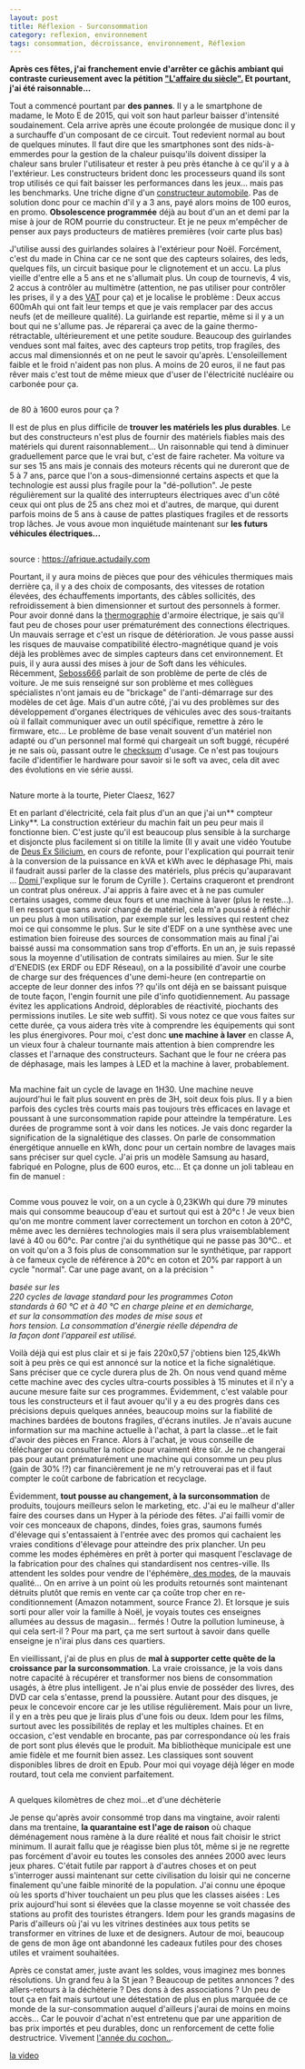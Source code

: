 ```yaml
---
layout: post
title: Réflexion - Surconsommation
category: reflexion, environnement
tags: consommation, décroissance, environnement, Réflexion
---
```

**Après ces fêtes, j'ai franchement envie d'arrêter ce gâchis ambiant qui contraste curieusement avec la pétition <a href="https://laffairedusiecle.net">"L'affaire du siècle".</a> Et pourtant, j'ai été raisonnable...**

Tout a commencé pourtant par **des pannes**. Il y a le smartphone de madame, le Moto E de 2015, qui voit son haut parleur baisser d'intensité soudainement. Cela arrive après une écoute prolongée de musique donc il y a surchauffe d'un composant de ce circuit. Tout redevient normal au bout de quelques minutes. Il faut dire que les smartphones sont des nids-à-emmerdes pour la gestion de la chaleur puisqu'ils doivent dissiper la chaleur sans bruler l'utilisateur et rester à peu près étanche à ce qu'il y a à l'extérieur. Les constructeurs brident donc les processeurs quand ils sont trop utilisés ce qui fait baisser les performances dans les jeux... mais pas les benchmarks. Une triche digne d'un <a href="https://cheziceman.wordpress.com/2017/03/17/automobile-alors-tous-tricheurs-les-constructeurs/">constructeur automobile</a>. Pas de solution donc pour ce machin d'il y a 3 ans, payé alors moins de 100 euros, en promo. **Obsolescence programmée** déjà au bout d'un an et demi par la mise à jour de ROM pourrie du constructeur. Et je ne peux m'empêcher de penser aux pays producteurs de matières premières (voir carte plus bas)

J'utilise aussi des guirlandes solaires à l'extérieur pour Noël. Forcément, c'est du made in China car ce ne sont que des capteurs solaires, des leds, quelques fils, un circuit basique pour le clignotement et un accu. La plus vieille d'entre elle a 5 ans et ne s'allumait plus. Un coup de tournevis, 4 vis, 2  accus à contrôler au multimètre (attention, ne pas utiliser pour contrôler les prises, il y a des <a href="http://www.electrotechnique-fr.com/t2866-pourquoi-le-vat-est-le-seul-appareil-valable-pour-une-verification-d-absence-ou-presence-de-tension">VAT</a> pour ça) et je localise le problème : Deux accus 600mAh qui ont fait leur temps et que je vais remplacer par des accus neufs (et de meilleure qualité). La guirlande est repartie, même si il y a un bout qui ne s'allume pas. Je réparerai ça avec de la gaine thermo-rétractable, ultérieurement et une petite soudure. Beaucoup des guirlandes vendues sont mal faites, avec des capteurs trop petits, trop fragiles, des accus mal dimensionnés et on ne peut le savoir qu'après. L'ensoleillement faible et le froid n'aident pas non plus. A moins de 20 euros, il ne faut pas rêver mais c'est tout de même mieux que d'user de l'électricité nucléaire ou carbonée pour ça. 

<img src="https://cheziceman.files.wordpress.com/2018/12/viesmartphone16.jpg" alt="" class="wp-image-25053" /><figcaption>de 80 à 1600 euros pour ça ?</figcaption>

Il est de plus en plus difficile de **trouver les matériels les plus durables**. Le but des constructeurs n'est plus de fournir des matériels fiables mais des matériels qui durent raisonnablement... Un raisonnable qui tend à diminuer graduellement parce que le vrai but, c'est de faire racheter. Ma voiture va sur ses 15 ans mais je connais des moteurs récents qui ne dureront que de 5 à 7 ans, parce que l'on a sous-dimensionné certains aspects et que la technologie est aussi plus fragile pour la "dé-pollution". Je peste régulièrement sur la qualité des interrupteurs électriques avec d'un côté ceux qui ont plus de 25 ans chez moi et d'autres, de marque, qui durent parfois moins de 5 ans à cause de pattes plastiques fragiles et de ressorts trop lâches. Je vous avoue mon inquiétude maintenant sur **les futurs véhicules électriques...**

<img src="https://cheziceman.files.wordpress.com/2018/12/METAUX-RARES2.jpg" alt="" class="wp-image-25054" /><figcaption>source : <a href="https://afrique.actudaily.com">https://afrique.actudaily.com</a></figcaption>

Pourtant, il y aura moins de pièces que pour des véhicules thermiques mais derrière ça, il y a des choix de composants, des vitesses de rotation élevées, des échauffements importants, des câbles sollicités, des refroidissement à bien dimensionner et surtout des personnels à former. Pour avoir donné dans la <a href="https://fr.wikipedia.org/wiki/Thermographie">thermographie</a> d'armoire électrique, je sais qu'il faut peu de choses pour user prématurément des connections électriques. Un mauvais serrage et c'est un risque de détérioration. Je vous passe aussi les risques de mauvaise compatibilité électro-magnétique quand je vois déjà les problèmes avec de simples capteurs dans cet environnement. Et puis, il y aura aussi des mises à jour de Soft dans les véhicules. Récemment, <a href="https://blog.seboss666.info/2018/12/ma-voiture-et-lantidemarrage-electronique-obsolescence-mon-amour/">Seboss666</a> parlait de son problème de perte de clés de voiture. Je me suis renseigné sur son problème et mes collègues spécialistes n'ont jamais eu de "brickage" de l'anti-démarrage sur des modèles de cet âge. Mais d'un autre côté, j'ai vu des problèmes sur des développement d'organes électriques de véhicules avec des sous-traitants où il fallait communiquer avec un outil spécifique, remettre à zéro le firmware, etc... Le problème de base venait souvent d'un matériel non adapté ou d'un personnel mal formé qui chargeait un soft buggé, récupéré je ne sais où, passant outre le <a href="https://fr.wikipedia.org/wiki/Somme_de_contrôle">checksum</a> d'usage. Ce n'est pas toujours facile d'identifier le hardware pour savoir si le soft va avec, cela dit avec des évolutions en vie série aussi.

<img src="https://upload.wikimedia.org/wikipedia/commons/thumb/b/b0/Still_Life_with_Turkey_Pie_1627_Pieter_Claesz.jpg/800px-Still_Life_with_Turkey_Pie_1627_Pieter_Claesz.jpg" alt="" /><figcaption>Nature morte à la tourte, Pieter Claesz, 1627</figcaption>

Et en parlant d'électricité, cela fait plus d'un an que j'ai un** compteur Linky**.  La construction extérieur du machin fait un peu peur mais il fonctionne bien. C'est juste qu'il est beaucoup plus sensible à la surcharge et disjoncte plus facilement si on titille la limite (Il y avait une vidéo Youtube de <a href="https://www.youtube.com/channel/UCH6ppHEvV3_WIXEwmhv9HEg">Deus Ex Silicium</a>, en cours de refonte,  pour l'explication qui pourrait tenir à la conversion de la puissance en kVA et kWh avec le déphasage Phi, mais il faudrait aussi parler de la classe des matériels, plus précis qu'auparavant ... <a href="https://cyrille-borne.com/forum/discussion/comment/9047/#Comment_9047">Domi </a>l'explique sur le forum de Cyrille ). Certains craqueront et prendront un contrat plus onéreux. J'ai appris à faire avec et à ne pas cumuler certains usages, comme deux fours et une machine à laver (plus le reste...). Il en ressort que sans avoir changé de matériel, cela m'a poussé à réfléchir un peu plus à mon utilisation, par exemple sur les lessives qui restent chez moi ce qui consomme le plus. Sur le site d'EDF on a une synthèse avec une estimation bien foireuse des sources de consommation mais au final j'ai baissé aussi ma consommation sans trop d'efforts. En un an, je suis repassé sous la moyenne d'utilisation de contrats similaires au mien. Sur le site d'ENEDIS (ex ERDF ou EDF Réseau), on a la possibilité d'avoir une courbe de charge sur des fréquences d'une demi-heure (en contrepartie on accepte de leur donner des infos ?? qu'ils ont déjà en se baissant puisque de toute façon, l'engin fournit une pile d'info quotidiennement. Au passage évitez les applications Android, déplorables de réactivité, piochants des permissions inutiles. Le site web suffit). Si vous notez ce que vous faites sur cette durée, ça vous aidera très vite à comprendre les équipements qui sont les plus énergivores.  Pour moi, c'est donc **une machine à laver** en classe A, un vieux four à chaleur tournante mais  attention à bien comprendre les classes et l'arnaque des constructeurs. Sachant que le four ne créera pas de déphasage, mais les lampes à LED et la machine à laver, probablement. 

<img src="https://cheziceman.files.wordpress.com/2018/12/etiquette-energie2011.jpg" alt="" class="wp-image-25015" />

Ma machine fait un cycle de lavage en 1H30. Une machine neuve aujourd'hui le fait plus souvent en près de 3H, soit deux fois plus. Il y a bien parfois des cycles très courts mais pas toujours très efficaces en lavage et poussant à une surconsommation rapide pour atteindre la température. Les durées de programme sont à voir dans les notices. Je vais donc regarder la signification de la signalétique des classes. On parle de consommation énergétique annuelle en kWh, donc pour un certain nombre de lavages mais sans préciser sur quel cycle. J'ai pris un modèle Samsung au hasard, fabriqué en Pologne, plus de 600 euros, etc... Et ça donne un joli tableau en fin de manuel : 

<img src="https://cheziceman.files.wordpress.com/2018/12/machinealaver.png" alt="" class="wp-image-25017" />

Comme vous pouvez le voir, on a un cycle à 0,23KWh qui dure 79 minutes mais qui consomme beaucoup d'eau et surtout qui est à 20°c ! Je veux bien qu'on me montre comment laver correctement un torchon en coton à 20°C, même avec les dernières technologies mais il sera plus vraisemblablement lavé à 40 ou 60°c. Par contre j'ai du synthétique qui ne passe pas 30°C.. et on voit qu'on a 3 fois plus de consommation sur le synthétique, par rapport à ce fameux cycle de référence à 20°c en coton et 20% par rapport à un cycle "normal". Car une page avant, on a la précision "

*basée sur les<br> 220 cycles de lavage standard pour les programmes Coton<br> standards à 60 °C et à 40 °C en charge pleine et en demicharge,<br> et sur la consommation des modes de mise sous et<br> hors tension. La consommation d'énergie réelle dépendra de<br> la façon dont l'appareil est utilisé.*

Voilà déjà qui est plus clair et si je fais 220x0,57 j'obtiens bien 125,4kWh soit à peu près ce qui est annoncé sur la notice et la fiche signalétique. Sans préciser que ce cycle durera plus de 2h. On nous vend quand même cette machine avec des cycles ultra-courts possibles à 15 minutes et il n'y a aucune mesure faite sur ces programmes. Évidemment, c'est valable pour tous les constructeurs et il faut avouer qu'il y a eu des progrès dans ces précisions depuis quelques années, beaucoup moins sur la fiabilité de machines bardées de boutons fragiles, d'écrans inutiles. Je n'avais aucune information sur ma machine actuelle à l'achat, à part la classe...et le fait d'avoir des pièces en France. Alors à l'achat, je vous conseille de télécharger ou consulter la notice pour vraiment être sûr. Je ne changerai pas pour autant prématurément une machine qui consomme un peu plus (gain de 30% !?) car financièrement je ne m'y retrouverai pas et il faut compter le coût carbone de fabrication et recyclage. 

Évidemment, **tout pousse au changement, à la surconsommation** de produits, toujours meilleurs selon le marketing, etc. J'ai eu le malheur d'aller faire des courses dans un Hyper à la période des fêtes. J'ai failli vomir de voir ces monceaux de chapons, dindes, foies gras, saumons fumés d'élevage qui s'entassaient à l'entrée avec des promos qui cachaient les vraies conditions d'élevage pour atteindre des prix plancher. Un peu comme les modes éphémères en prêt à porter qui masquent l'esclavage de la fabrication pour des chaînes qui standardisent nos centres-ville. Ils attendent les soldes pour vendre de l'éphémère,<a href="https://www.30millionsdamis.fr/actualites/article/15227-lhorreur-dun-elevage-de-rongeurs-fournissant-des-animaleries/"> des modes</a>, de la mauvais qualité... On en arrive à un point où les produits retournés sont maintenant détruits plutôt que remis en vente car ça coûte trop cher en re-conditionnement (Amazon notamment, source France 2).  Et lorsque je suis sorti pour aller voir la famille à Noël, je voyais toutes ces enseignes allumées au dessus de magasin... fermés ! Outre la pollution lumineuse, à qui cela sert-il ? Pour ma part, ça me sert surtout à savoir dans quelle enseigne je n'irai plus dans ces quartiers.

En vieillissant, j'ai de plus en plus de **mal à supporter cette quête de la croissance par la surconsommation**. La vraie croissance, je la vois dans notre capacité à récupérer et transformer nos biens de consommation usagés, à être plus intelligent. Je n'ai plus envie de posséder des livres, des DVD car cela s'entasse, prend la poussière. Autant pour des disques, je peux le concevoir encore car je les utilise régulièrement. Mais pour un livre, il y en a très peu que je lirais plus d'une fois ou deux. Idem pour les films, surtout avec les possibilités de replay et les multiples chaines. Et en occasion, c'est vendable en brocante, pas par correspondance où les frais de port sont plus élevés que le produit. Ma bibliothèque municipale est une amie fidèle et me fournit bien assez. Les classiques sont souvent disponibles libres de droit en Epub. Pour moi qui voyage déjà léger en mode routard, tout cela me convient parfaitement. 

<img src="https://cheziceman.files.wordpress.com/2018/12/decharge.png" alt="" class="wp-image-25057" /><figcaption>A quelques kilomètres de chez moi...et d'une déchèterie</figcaption>

Je pense qu'après avoir consommé trop dans ma vingtaine, avoir ralenti dans ma trentaine, **la quarantaine est l'age de raison** où chaque déménagement nous ramène à la dure réalité et nous fait choisir le strict minimum. Il aurait fallu que je réagisse bien plus tôt, même si je ne regrette pas forcément d'avoir eu toutes les consoles des années 2000 avec leurs jeux phares. C'était futile par rapport à d'autres choses et on peut s'interroger aussi maintenant sur cette civilisation du loisir qui ne concerne finalement qu'une faible minorité de la population. J'ai connu une époque où les sports d'hiver touchaient un peu plus que les classes aisées : Les prix aujourd'hui sont si élevées que la classe moyenne se voit chassée des stations au profit des touristes étrangers. Idem pour les grands magasins de Paris d'ailleurs où j'ai vu les vitrines destinées aux tous petits se transformer en vitrines de luxe et de designers. Autour de moi, beaucoup de gens de mon âge ont abandonné les cadeaux futiles pour des choses utiles et vraiment souhaitées. 

Après ce constat amer, juste avant les soldes, vous imaginez mes bonnes résolutions. Un grand feu à la St jean ? Beaucoup de petites annonces ? des allers-retours à la déchèterie ? Des dons à des associations ? Un peu de tout ça en fait mais surtout une détestation de plus en plus marquée de ce monde de la sur-consommation auquel d'ailleurs j'aurai de moins en moins accès... Car le pouvoir d'achat n'est entretenu que par une apparition de bas prix importés et peu durables, donc un renforcement de cette folie destructrice. Vivement <a href="https://cheziceman.wordpress.com/2018/02/24/blog-nouvel-an-encore/">l'année du cochon..</a>.

[la video](https://www.youtube.com/watch?v=-0kcet4aPpQ)


